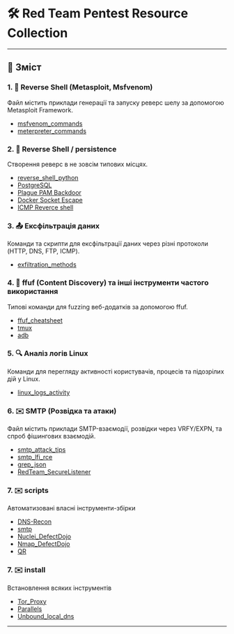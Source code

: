 # 🛠️ Red Team Pentest Resource Collection

---

## 📁 Зміст

### 1. 🎯 Reverse Shell (Metasploit, Msfvenom)
Файл містить приклади генерації та запуску реверс шелу за допомогою Metasploit Framework.
- [msfvenom_commands](https://github.com/Zavada-Nazarii/usefulCommands/blob/master/msfvenom_commands_uk.md)
- [meterpreter_commands](https://github.com/Zavada-Nazarii/usefulCommands/blob/master/meterpreter_commands_uk.md)

### 2. 🐍 Reverse Shell / persistence
Створення реверс в не зовсім типових місцях.
- [reverse_shell_python](https://github.com/Zavada-Nazarii/usefulCommands/blob/master/python_attack_vectors_uk.md)
- [PostgreSQL](https://github.com/Zavada-Nazarii/usefulCommands/blob/master/PostgreSQL_rce_reverse_shell.md)
- [Plague PAM Backdoor](https://github.com/Zavada-Nazarii/usefulCommands/blob/master/plague_pam_backdoor_analysis.md)
- [Docker Socket Escape](https://github.com/Zavada-Nazarii/usefulCommands/blob/master/docker_escape.md)
- [ICMP Reverce shell](https://github.com/krabelize/icmpdoor)

### 3. 📤 Ексфільтрація даних
Команди та скрипти для ексфільтрації даних через різні протоколи (HTTP, DNS, FTP, ICMP).
- [exfiltration_methods](https://github.com/Zavada-Nazarii/usefulCommands/blob/master/exfiltration_cheatsheet.md)

### 4. 🚀 ffuf (Content Discovery) та інші інструменти частого використання
Типові команди для fuzzing веб-додатків за допомогою ffuf.
- [ffuf_cheatsheet](https://github.com/Zavada-Nazarii/usefulCommands/blob/master/ffuf_commands_uk.md)
- [tmux](https://github.com/Zavada-Nazarii/usefulCommands/blob/master/tmux_README.md)
- [adb](https://github.com/Zavada-Nazarii/usefulCommands/blob/master/adb_commands.md)

### 5. 🔍 Аналіз логів Linux
Команди для перегляду активності користувачів, процесів та підозрілих дій у Linux.
- [linux_logs_activity](https://github.com/Zavada-Nazarii/usefulCommands/blob/master/Linux_Security_Monitoring_README.md)

### 6. ✉️ SMTP (Розвідка та атаки)
Файл містить приклади SMTP-взаємодії, розвідки через VRFY/EXPN, та спроб фішингових взаємодій.
- [smtp_attack_tips](https://github.com/Zavada-Nazarii/usefulCommands/blob/master/SMTP_Pentesting_README.md)
- [smtp_lfi_rce](https://github.com/Zavada-Nazarii/usefulCommands/blob/master/SMTP_Log_Poisoning_LFI_RCE.md)
- [grep_json](https://github.com/Zavada-Nazarii/usefulCommands/blob/master/README_mail_extract.md)
- [RedTeam_SecureListener](https://github.com/Zavada-Nazarii/usefulCommands/blob/master/RedTeam_SecureListener.md)

### 7. ✉️ scripts
Автоматизовані власні інструменти-збірки
- [DNS-Recon](https://github.com/Zavada-Nazarii/usefulCommands/tree/master/scripts/DNS-Recon)
- [smtp](https://github.com/Zavada-Nazarii/usefulCommands/tree/master/scripts/smtp)
- [Nuclei_DefectDojo](https://github.com/Zavada-Nazarii/Nuclei_DefectDojo)
- [Nmap_DefectDojo](https://github.com/Zavada-Nazarii/Nmap_DefectDojo)
- [QR](https://github.com/Zavada-Nazarii/usefulCommands/tree/master/scripts/QR)

### 7. ✉️ install
Встановлення всяких інструментів
- [Tor_Proxy](https://github.com/Zavada-Nazarii/install/blob/master/Tor_Proxy.md)
- [Parallels](https://github.com/Zavada-Nazarii/install/blob/master/manually_install_Parallels.md)
- [Unbound_local_dns](https://github.com/Zavada-Nazarii/install/blob/master/readme_unbound_local_dns.md)
---
